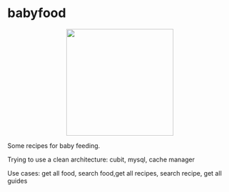 # babyfood

<p align="center">
  <img src="https://babylabpro.ru/img/surf/frame-131.png" height="240" />
</p>

Some recipes for baby feeding.

Trying to use a clean architecture: cubit, mysql, cache manager

Use cases: get all food, search food,get all recipes, search recipe, get all guides 
